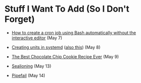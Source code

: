 # Stuff I Want To Add (So I Don't Forget)

* [How to create a cron job using Bash automatically without the interactive editor](https://stackoverflow.com/questions/878600/how-to-create-a-cron-job-using-bash-automatically-without-the-interactive-editor) (May 7)

* [Creating units in systemd](https://www.freedesktop.org/software/systemd/man/systemd.unit.html) ([also this](https://medium.com/@benmorel/creating-a-linux-service-with-systemd-611b5c8b91d6)) (May 8)

* [The Best Chocolate Chip Cookie Recipe Ever](https://joyfoodsunshine.com/the-most-amazing-chocolate-chip-cookies/) (May 9)

* [Sealioning](https://www.urbandictionary.com/define.php?term=Sealioning) (May 13)

* [Pipefail](https://vaneyckt.io/posts/safer_bash_scripts_with_set_euxo_pipefail/) (May 14)
